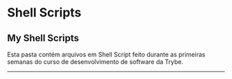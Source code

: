 Shell Scripts
=======

My Shell Scripts 
-----------
Esta pasta contém arquivos em Shell Script feito durante
as primeiras semanas do curso de desenvolvimento de software da Trybe.

---

